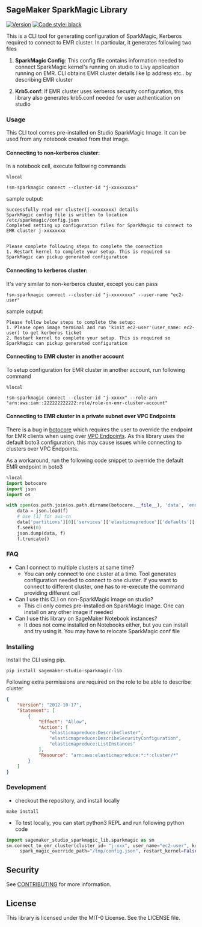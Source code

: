 ## SageMaker SparkMagic Library

[![Version](https://img.shields.io/pypi/v/sagemaker-studio-sparkmagic-lib.svg)](https://pypi.org/project/sagemaker-studio-sparkmagic-lib/)
[![Code style: black](https://img.shields.io/badge/code%20style-black-000000.svg)](https://github.com/psf/black)


This is a CLI tool for generating configuration of SparkMagic, Kerberos required  to connect to EMR cluster. In particular, it generates following two files

1. **SparkMagic Config**: This config file contains information needed to connect SparkMagic kernel's running on studio to Livy application running on EMR. CLI obtains EMR cluster details like Ip address etc.. by describing EMR cluster

2. **Krb5.conf**: If EMR cluster uses kerberos security configuration, this library also generates krb5.conf needed for user authentication on studio 

### Usage

This CLI tool comes pre-installed on Studio SparkMagic Image. It can be used from any notebook created from that image. 

#### Connecting to non-kerberos cluster: 
In a notebook cell, execute following commands

```
%local

!sm-sparkmagic connect --cluster-id "j-xxxxxxxxx"
```

sample output:

```
Successfully read emr cluster(j-xxxxxxxx) details
SparkMagic config file is written to location /etc/sparkmagic/config.json
Completed setting up configuration files for SparkMagic to connect to EMR cluster j-xxxxxxxx


Please complete following steps to complete the connection
1. Restart kernel to complete your setup. This is required so SparkMagic can pickup generated configuration
```

#### Connecting to kerberos cluster: 

It's very similar to non-kerberos cluster, except you can pass 

```
!sm-sparkmagic connect --cluster-id "j-xxxxxxxx" --user-name "ec2-user"
```

sample output:

```
Please follow below steps to complete the setup:
1. Please open image terminal and run 'kinit ec2-user'(user_name: ec2-user) to get kerberos ticket
2. Restart kernel to complete your setup. This is required so SparkMagic can pickup generated configuration
```

#### Connecting to EMR cluster in another account 
To setup configuration for EMR cluster in another account, run following command

```
%local

!sm-sparkmagic connect --cluster-id "j-xxxxx" --role-arn "arn:aws:iam::222222222222:role/role-on-emr-cluster-account"
```

#### Connecting to EMR cluster in a private subnet over VPC Endpoints

There is a bug in [botocore](https://github.com/boto/botocore/issues/2376) which requires the user to override the endpoint for EMR clients when using over [VPC Endpoints](https://docs.aws.amazon.com/emr/latest/ManagementGuide/interface-vpc-endpoint.html). As this library uses the default boto3 configuration, this may cause issues while connecting to clusters over VPC Endpoints. 

As a workaround, run the following code snippet to override the default EMR endpoint in boto3

```python
%local
import botocore
import json
import os

with open(os.path.join(os.path.dirname(botocore.__file__), 'data', 'endpoints.json'), 'r+') as f:
    data = json.load(f)
    # Use [1] for aws-cn
    data['partitions'][0]['services']['elasticmapreduce']['defaults']['sslCommonName'] = '{service}.{region}.{dnsSuffix}'
    f.seek(0)
    json.dump(data, f)
    f.truncate()
```

### FAQ
* Can I connect to multiple clusters at same time?
  * You can only connect to one cluster at a time. Tool generates configuration needed to connect to one cluster. If you want to connect to different cluster, one has to re-execute the command providing different cell
* Can I use this CLI on non-SparkMagic image on studio?
  * This cli only comes pre-installed on SparkMagic Image. One can install on any other image if needed
* Can I use this library on SageMaker Notebook instances?
  * It does not come installed on Notebooks either, but you can install and try using it. You may have to relocate SparkMagic conf file
  

### Installing
Install the CLI using pip. 

```
pip install sagemaker-studio-sparkmagic-lib
```

Following extra permissions are required on the role to be able to describe cluster
```json
{
    "Version": "2012-10-17",
    "Statement": [
        {
            "Effect": "Allow",
            "Action": [
                "elasticmapreduce:DescribeCluster",
                "elasticmapreduce:DescribeSecurityConfiguration",
                "elasticmapreduce:ListInstances"
            ],
            "Resource": "arn:aws:elasticmapreduce:*:*:cluster/*"
        }
    ]
}
```

### Development

* checkout the repository, and install locally

```
make install
```

* To test locally, you can start python3 REPL and run following python code

```python
import sagemaker_studio_sparkmagic_lib.sparkmagic as sm
sm.connect_to_emr_cluster(cluster_id= "j-xxx", user_name="ec2-user", krb_file_override_path="/tmp/krb5.conf",
     spark_magic_override_path="/tmp/config.json", restart_kernel=False)
```

## Security

See [CONTRIBUTING](CONTRIBUTING.md#security-issue-notifications) for more information.

## License

This library is licensed under the MIT-0 License. See the LICENSE file.


